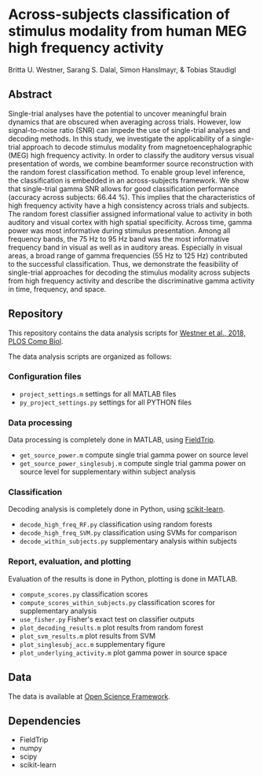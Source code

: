 # Across-subjects classification of stimulus modality from human MEG high frequency activity

Britta U. Westner, Sarang S. Dalal, Simon Hanslmayr, & Tobias Staudigl

## Abstract

Single-trial analyses have the potential to uncover meaningful brain dynamics that are
obscured when averaging across trials. However, low signal-to-noise ratio (SNR) can
impede the use of single-trial analyses and decoding methods. In this study, we
investigate the applicability of a single-trial approach to decode stimulus modality from
magnetoencephalographic (MEG) high frequency activity. In order to classify the
auditory versus visual presentation of words, we combine beamformer source
reconstruction with the random forest classification method. To enable group level
inference, the classification is embedded in an across-subjects framework.
We show that single-trial gamma SNR allows for good classification performance
(accuracy across subjects: 66.44 %). This implies that the characteristics of high
frequency activity have a high consistency across trials and subjects. The random forest
classifier assigned informational value to activity in both auditory and visual cortex
with high spatial specificity. Across time, gamma power was most informative during
stimulus presentation. Among all frequency bands, the 75 Hz to 95 Hz band was the
most informative frequency band in visual as well as in auditory areas. Especially in
visual areas, a broad range of gamma frequencies (55 Hz to 125 Hz) contributed to the
successful classification.
Thus, we demonstrate the feasibility of single-trial approaches for decoding the
stimulus modality across subjects from high frequency activity and describe the
discriminative gamma activity in time, frequency, and space.

## Repository

This repository contains the data analysis scripts for [Westner et al., 2018, PLOS Comp Biol](http://journals.plos.org/ploscompbiol/article?id=10.1371/journal.pcbi.1005938).

The data analysis scripts are organized as follows:

### Configuration files
* `project_settings.m`  settings for all MATLAB files
* `py_project_settings.py`  settings for all PYTHON files

### Data processing
Data processing is completely done in MATLAB, using [FieldTrip](https://github.com/fieldtrip/fieldtrip).
* `get_source_power.m`   compute single trial gamma power on source level
* `get_source_power_singlesubj.m`   compute single trial gamma power on source level for supplementary within subject analysis

### Classification
Decoding analysis is completely done in Python, using [scikit-learn](https://github.com/scikit-learn/scikit-learn).
* `decode_high_freq_RF.py`   classification using random forests
* `decode_high_freq_SVM.py`   classification using SVMs for comparison
* `decode_within_subjects.py`  supplementary analysis within subjects

### Report, evaluation, and plotting
Evaluation of the results is done in Python, plotting is done in MATLAB.
* `compute_scores.py`  classification scores
* `compute_scores_within_subjects.py`   classification scores for supplementary analysis
* `use_fisher.py`  Fisher's exact test on classifier outputs
* `plot_decoding_results.m`  plot results from random forest
* `plot_svm_results.m`   plot results from SVM
* `plot_singlesubj_acc.m`   supplementary figure
* `plot_underlying_activity.m`  plot gamma power in source space


## Data

The data is available at [Open Science Framework](https://osf.io/m25n4/).

## Dependencies
* FieldTrip
* numpy
* scipy
* scikit-learn
